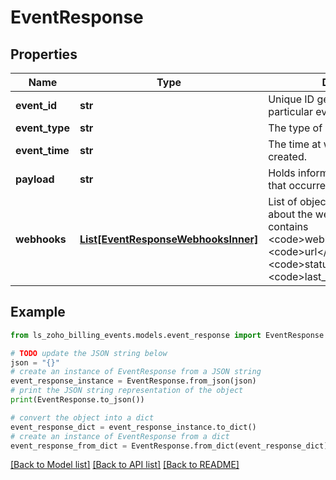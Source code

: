 # EventResponse


## Properties

Name | Type | Description | Notes
------------ | ------------- | ------------- | -------------
**event_id** | **str** | Unique ID generated for a particular event | [optional] 
**event_type** | **str** | The type of event. | [optional] 
**event_time** | **str** | The time at which the event is created. | [optional] 
**payload** | **str** | Holds information about the event that occurred. | [optional] 
**webhooks** | [**List[EventResponseWebhooksInner]**](EventResponseWebhooksInner.md) | List of objects holds information about the webhooks. Each object contains &lt;code&gt;webhook_id&lt;/code&gt;, &lt;code&gt;url&lt;/code&gt;, &lt;code&gt;status&lt;/code&gt; and &lt;code&gt;last_updated_time&lt;/code&gt;. | [optional] 

## Example

```python
from ls_zoho_billing_events.models.event_response import EventResponse

# TODO update the JSON string below
json = "{}"
# create an instance of EventResponse from a JSON string
event_response_instance = EventResponse.from_json(json)
# print the JSON string representation of the object
print(EventResponse.to_json())

# convert the object into a dict
event_response_dict = event_response_instance.to_dict()
# create an instance of EventResponse from a dict
event_response_from_dict = EventResponse.from_dict(event_response_dict)
```
[[Back to Model list]](../README.md#documentation-for-models) [[Back to API list]](../README.md#documentation-for-api-endpoints) [[Back to README]](../README.md)


